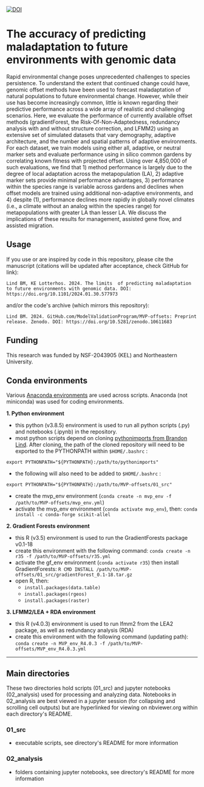 [![DOI](https://zenodo.org/badge/454689056.svg)](https://zenodo.org/doi/10.5281/zenodo.10611682)

# The accuracy of predicting maladaptation to future environments with genomic data

Rapid environmental change poses unprecedented challenges to species persistence. To understand the extent that continued change could have, genomic offset methods have been used to forecast maladaptation of natural populations to future environmental change. However, while their use has become increasingly common, little is known regarding their predictive performance across a wide array of realistic and challenging scenarios. Here, we evaluate the performance of currently available offset methods (gradientForest, the Risk-Of-Non-Adaptedness, redundancy analysis with and without structure correction, and LFMM2) using an extensive set of simulated datasets that vary demography, adaptive architecture, and the number and spatial patterns of adaptive environments. For each dataset, we train models using either all, adaptive, or neutral marker sets and evaluate performance using in silico common gardens by correlating known fitness with projected offset. Using over 4,850,000 of such evaluations, we find that 1) method performance is largely due to the degree of local adaptation across the metapopulation (LA), 2) adaptive marker sets provide minimal performance advantages, 3) performance within the species range is variable across gardens and declines when offset models are trained using additional non-adaptive environments, and 4) despite (1), performance declines more rapidly in globally novel climates (i.e., a climate without an analog within the species range) for metapopulations with greater LA than lesser LA. We discuss the implications of these results for management, assisted gene flow, and assisted migration.

## Usage

If you use or are inspired by code in this repository, please cite the manuscript (citations will be updated after acceptance, check GitHub for link):
```
Lind BM, KE Lotterhos. 2024. The limits  of predicting maladaptation to future environments with genomic data. DOI: https://doi.org/10.1101/2024.01.30.577973
```
and/or the code's archive (which mirrors this repository):
```
Lind BM. 2024. GitHub.com/ModelValidationProgram/MVP-offsets: Preprint release. Zenodo. DOI: https://doi.org/10.5281/zenodo.10611683
```

## Funding

This research was funded by NSF-2043905 (KEL) and Northeastern University.

## Conda environments
Various [Anaconda environments](https://docs.conda.io/projects/conda/en/latest/user-guide/tasks/manage-environments.html) are used across scripts.  Anaconda (not miniconda) was used for coding environments.

**1. Python environment**
  - this python (v3.8.5) environment is used to run all python scripts (.py) and notebooks (.ipynb) in the repository.
  - most python scripts depend on cloning [pythonimports from Brandon Lind](https://github.com/brandonlind/pythonimports). After cloning, the path of the cloned repository will need to be exported to the PYTHONPATH within `$HOME/.bashrc` :

```
export PYTHONPATH="${PYTHONPATH}:/path/to/pythonimports"
```

  - the following will also need to be added to `$HOME/.bashrc` :
```
export PYTHONPATH="${PYTHONPATH}:/path/to/MVP-offsets/01_src"
```
  - create the mvp_env environment (`conda create -n mvp_env -f /path/to/MVP-offsets/mvp_env.yml`)
  - activate the mvp_env environment (`conda activate mvp_env`), then: `conda install -c conda-forge scikit-allel`

**2. Gradient Forests environment**
  - this R (v3.5) environment is used to run the GradientForests package v0.1-18
  - create this environment with the following command: `conda create -n r35 -f /path/to/MVP-offsets/r35.yml`
  - activate the gf_env environment (`conda activate r35`) then install GradientForests: `R CMD INSTALL /path/to/MVP-offsets/01_src/gradientForest_0.1-18.tar.gz`
  - open R, then: 
     -  `install.packages(data.table)`
     -  `install.packages(rgeos)`
     -  `install.packages(raster)`

**3. LFMM2/LEA + RDA environment**
  - this R (v4.0.3) environment is used to run lfmm2 from the LEA2 package, as well as redundancy analysis (RDA)
  - create this environment with the following command (updating path): `conda create -n MVP_env_R4.0.3 -f /path/to/MVP-offsets/MVP_env_R4.0.3.yml`

---
## Main directories
These two directories hold scripts (01_src) and jupyter notebooks (02_analysis) used for processing and analyzing data. Notebooks in 02_analysis are best viewed in a jupyter session (for collapsing and scrolling cell outputs) but are hyperlinked for viewing on nbviewer.org within each directory's README.

### 01_src
  - executable scripts, see directory's README for more information

### 02_analysis
  - folders containing jupyter notebooks, see directory's README for more information
